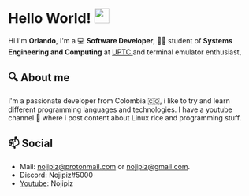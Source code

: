 # Hello World! <img src="https://blog.joypixels.com/content/images/2019/06/waving_hand_sign_1024.gif" width="30"/>
Hi I'm <b>Orlando</b>, I'm a 💻 <b>Software Developer</b>, :student: student of <b>Systems Engineering and Computing</b> at <a href="https://www.uptc.edu.co/sitio/portal/" target="_blank"> UPTC </a> and terminal emulator enthusiast, 

## 🔍 About me
I'm a passionate developer from Colombia :colombia:, i like to try and learn different programming languages and technologies.
I have a youtube channel :movie_camera: where i post content about Linux rice and programming stuff.

## :mailbox: Social
- Mail: nojipiz@protonmail.com or nojipiz@gmail.com.
- Discord: Nojipiz#5000 
- <a href="https://www.youtube.com/channel/UCOm89pVHLTfl8jfzCYm6gew"  align=center>Youtube</a>: Nojipiz


